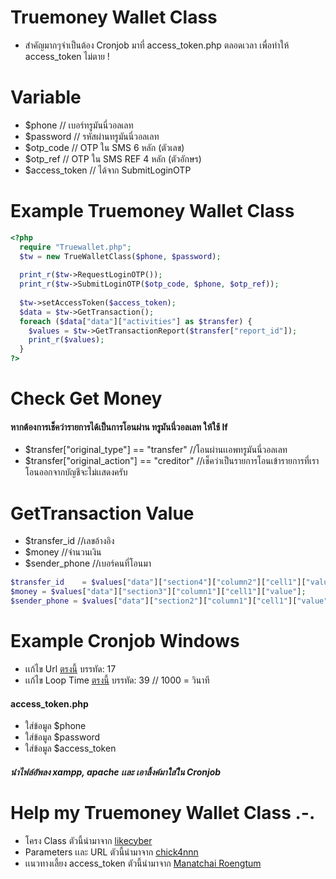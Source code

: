 # Truemoney Wallet Class
- สำคัญมากๆจำเป็นต้อง Cronjob มาที่ access_token.php ตลอดเวลา เพื่อทำให้ access_token ไม่ตาย !

# Variable
- $phone    // เบอร์ทรูมันนี่วอลเลท
- $password // รหัสผ่านทรูมันนี่วอลเลท
- $otp_code // OTP ใน SMS 6 หลัก (ตัวเลข)
- $otp_ref  // OTP ใน SMS REF 4 หลัก (ตัวอักษร)
- $access_token // ได้จาก SubmitLoginOTP

# Example Truemoney Wallet Class
```php
<?php
  require "Truewallet.php";
  $tw = new TrueWalletClass($phone, $password);
  
  print_r($tw->RequestLoginOTP());
  print_r($tw->SubmitLoginOTP($otp_code, $phone, $otp_ref));
  
  $tw->setAccessToken($access_token);
  $data = $tw->GetTransaction();
  foreach ($data["data"]["activities"] as $transfer) {
    $values = $tw->GetTransactionReport($transfer["report_id"]);
    print_r($values);
  }
?>
```
# Check Get Money
#### หากต้องการเช็คว่ารายการได้เป็นการโอนผ่าน ทรูมันนี่วอลเลท ให้ใช้ If
- $transfer["original_type"] == "transfer" //โอนผ่านเเอพทรูมันนี่วอลเลท
- $transfer["original_action"] == "creditor" //เช็คว่าเป็นรายการโอนเข้ารายการที่เราโอนออกจากบัญชีจะไม่เเสดงครับ

# GetTransaction Value
- $transfer_id //เลขอ้างอิง
- $money //จำนวนเงิน
- $sender_phone //เบอร์คนที่โอนมา

```php
$transfer_id	= $values["data"]["section4"]["column2"]["cell1"]["value"];
$money = $values["data"]["section3"]["column1"]["cell1"]["value"];
$sender_phone = $values["data"]["section2"]["column1"]["cell1"]["value"];
```

# Example Cronjob Windows
- เเก้ไข Url [ตรงนี้](https://github.com/ekkamon/class-truewallet-php/blob/master/CronjobAPIWallet/Program.cs) บรรทัด: 17
- เเก้ไข Loop Time [ตรงนี้](https://github.com/ekkamon/class-truewallet-php/blob/master/CronjobAPIWallet/Program.cs) บรรทัด: 39 // 1000 = วินาที

#### access_token.php
- ใส่ข้อมูล $phone
- ใส่ข้อมูล $password
- ใส่ข้อมูล $access_token
##### นำไฟล์อัพลง xampp, apache เเละ เอาลิ้งค์มาใส่ใน Cronjob 

# Help my Truemoney Wallet Class .-.
- โครง Class ตัวนี้นำมาจาก [likecyber](https://github.com/likecyber)
- Parameters เเละ URL ตัวนี้นำมาจาก [chick4nnn](https://gist.github.com/chick4nnn/0b070c673f7977c42db5fd499055d28f)
- เเนวทางเลี้ยง access_token ตัวนี้นำมาจาก [Manatchai Roengtum](https://www.facebook.com/iceyboy.kung)
